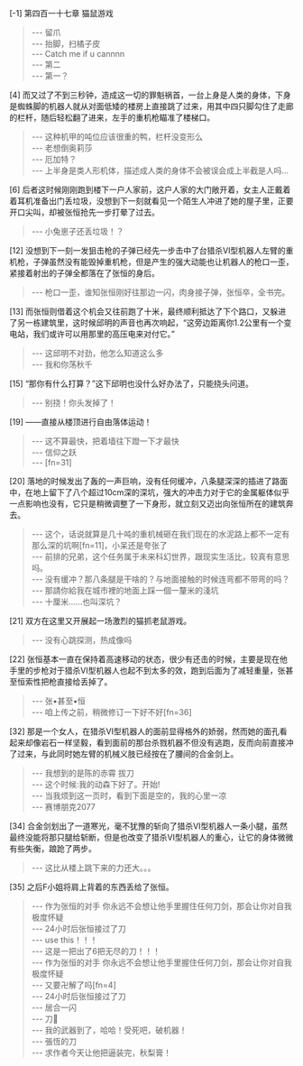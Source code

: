 
[-1] 第四百一十七章 猫鼠游戏
>--- 留爪<br>
>--- 抬脚，扫橘子皮<br>
>--- Catch me if u cannnn<br>
>--- 第二<br>
>--- 第一？<br>

[4] 而又过了不到三秒钟，造成这一切的罪魁祸首，一台上身是人类的身体，下身是蜘蛛脚的机器人就从对面低矮的楼房上直接跳了过来，用其中四只脚勾住了走廊的栏杆，随后轻松翻了进来，左手的重机枪瞄准了楼梯口。
>--- 这种机甲的吨位应该很重的鸭，栏杆没变形么<br>
>--- 老想倒奥莉莎<br>
>--- 厄加特？<br>
>--- 上半身是类人形机体，描述成人类的身体不会被误会成上半截是人吗…<br>

[6] 后者这时候刚刚跑到楼下一户人家前，这户人家的大门敞开着，女主人正戴着着耳机准备出门丢垃圾，没想到下一刻就看见一个陌生人冲进了她的屋子里，正要开口尖叫，却被张恒抢先一步打晕了过去。
>--- 小兔崽子还丢垃圾！？<br>

[12] 没想到下一刻一发狙击枪的子弹已经先一步击中了台猎杀Ⅵ型机器人左臂的重机枪，子弹虽然没有能毁掉重机枪，但是产生的强大动能也让机器人的枪口一歪，紧接着射出的子弹全都落在了张恒的身后。
>--- 枪口一歪，谁知张恒刚好往那边一闪，肉身接子弹，张恒卒，全书完。<br>

[13] 而张恒则借着这个机会又往前跑了十米，最终顺利抵达了下个路口，又躲进了另一栋建筑里，这时候邱明的声音也再次响起，“这旁边距离你1.2公里有一个变电站，我们或许可以用那里的高压电来对付它。”
>--- 这邱明不对劲，他怎么知道这么多<br>
>--- 我和你荡秋千<br>

[15] “那你有什么打算？”这下邱明也没什么好办法了，只能挠头问道。
>--- 别挠！你头发掉了！<br>

[19] ——直接从楼顶进行自由落体运动！
>--- 这不算最快，把着墙往下蹬一下才最快<br>
>--- 信仰之跃<br>
>--- [fn=31]<br>

[20] 落地的时候发出了轰的一声巨响，没有任何缓冲，八条腿深深的插进了路面中，在地上留下了八个超过10cm深的深坑，强大的冲击力对于它的金属躯体似乎一点影响也没有，它只是稍微调整了一下身形，就立刻又迈出向张恒所在的建筑奔去。
>--- 这个，话说就算是几十吨的重机械砸在我们现在的水泥路上都不一定有那么深的坑啊[fn=11]，小呆还是夸张了<br>
>--- 前排的兄弟，这个任务属于未来科幻世界，跟现实生活比，较真有意思吗。<br>
>--- 没有缓冲？那八条腿是干啥的？与地面接触的时候连弯都不带弯的吗？<br>
>--- 那請你給我在城市裡的地面上踩一個一釐米的淺坑<br>
>--- 十厘米……也叫深坑？<br>

[21] 双方在这里又开展起一场激烈的猫抓老鼠游戏。
>--- 没有心跳探测，热成像吗<br>

[22] 张恒基本一直在保持着高速移动的状态，很少有还击的时候，主要是现在他手里的步枪对于猎杀Ⅵ型机器人也起不到太多的效，跑到后面为了减轻重量，张甚至恒索性把枪直接给丢掉了。
>--- 张▪甚至▪恒<br>
>--- 咱上传之前，稍微修订一下好不好[fn=36]<br>

[32] 那是一个女人，在猎杀Ⅵ型机器人的面前显得格外的娇弱，然而她的面孔看起来却像岩石一样坚毅，看到面前的那台杀戮机器不但没有逃跑，反而向前直接冲了过来，与此同时她左臂的机械义肢已经按在了腰间的合金剑上。
>--- 我想到的是陈的赤霄 拔刀<br>
>--- 这个时候:我的动森下好了。开始!<br>
>--- 当我烦到这一页时，看到下面是空的，我的心里一凉<br>
>--- 赛博朋克2077<br>

[34] 合金剑划出了一道寒光，毫不犹豫的斩向了猎杀Ⅵ型机器人一条小腿，虽然最终没能将那只腿给斩断，但是也改变了猎杀Ⅵ型机器人的重心，让它的身体微微有些失衡，踉跄了两步。
>--- 这比从楼上跳下来的力还大。。。<br>

[35] 之后F小姐将肩上背着的东西丢给了张恒。
>--- 作为张恒的对手  你永远不会想让他手里握住任何刀剑，那会让你对自我极度怀疑<br>
>--- 24小时后张恒接过了刀<br>
>--- use this！！！<br>
>--- 这是一把出了6把无尽的刀！！！<br>
>--- 作为张恒的对手  你永远不会想让他手里握住任何刀剑，那会让你对自我极度怀疑<br>
>--- 又要卍解了吗[fn=4]<br>
>--- 24小时后张恒接过了刀<br>
>--- 居合一闪<br>
>--- 刀🔪<br>
>--- 我的武器到了，哈哈！受死吧，破机器！<br>
>--- 張恆的刀<br>
>--- 求作者今天让他把逼装完，秋梨膏！<br>

